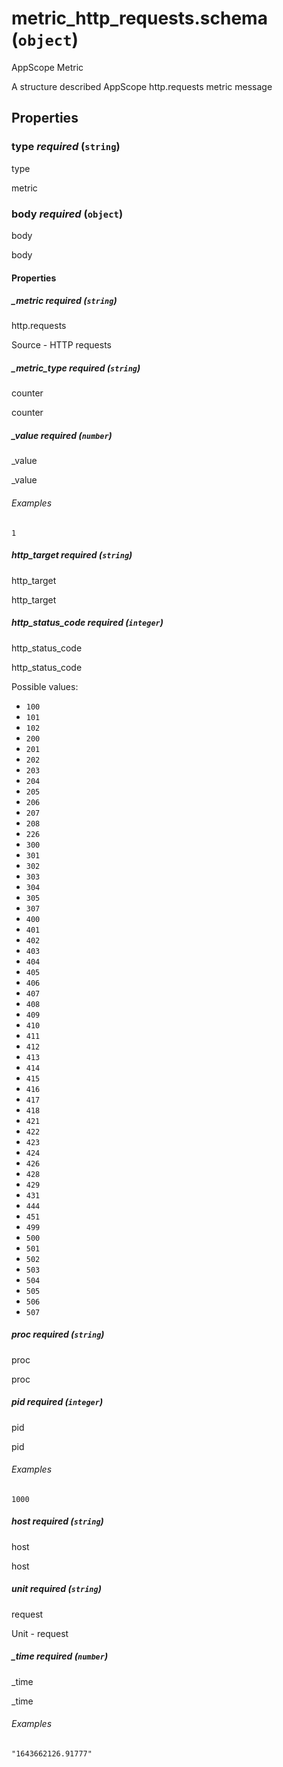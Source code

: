 # metric_http_requests.schema (`object`)

AppScope Metric

A structure described AppScope http.requests metric message

## Properties

### type _required_ (`string`)

type

metric

### body _required_ (`object`)

body

body

#### Properties

##### _metric _required_ (`string`)

http.requests

Source - HTTP requests

##### _metric_type _required_ (`string`)

counter

counter

##### _value _required_ (`number`)

_value

_value

###### Examples

`1`

##### http_target _required_ (`string`)

http_target

http_target

##### http_status_code _required_ (`integer`)

http_status_code

http_status_code

Possible values:

- `100`
- `101`
- `102`
- `200`
- `201`
- `202`
- `203`
- `204`
- `205`
- `206`
- `207`
- `208`
- `226`
- `300`
- `301`
- `302`
- `303`
- `304`
- `305`
- `307`
- `400`
- `401`
- `402`
- `403`
- `404`
- `405`
- `406`
- `407`
- `408`
- `409`
- `410`
- `411`
- `412`
- `413`
- `414`
- `415`
- `416`
- `417`
- `418`
- `421`
- `422`
- `423`
- `424`
- `426`
- `428`
- `429`
- `431`
- `444`
- `451`
- `499`
- `500`
- `501`
- `502`
- `503`
- `504`
- `505`
- `506`
- `507`

##### proc _required_ (`string`)

proc

proc

##### pid _required_ (`integer`)

pid

pid

###### Examples

`1000`

##### host _required_ (`string`)

host

host

##### unit _required_ (`string`)

request

Unit - request

##### _time _required_ (`number`)

_time

_time

###### Examples

`"1643662126.91777"`

